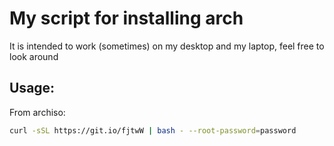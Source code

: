 # My script for installing arch

It is intended to work (sometimes) on my desktop and my laptop, feel free to look around

## Usage:

From archiso:

```sh
curl -sSL https://git.io/fjtwW | bash - --root-password=password
```
